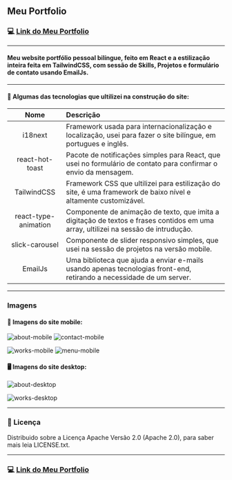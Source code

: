 ## Meu Portfolio


### :computer: [Link do Meu Portfolio](https://www.tiagocreator.com/)

---

#### Meu website portfólio pessoal bilíngue, feito em React e a estilização inteira feita em TailwindCSS, com sessão de Skills, Projetos e formulário de contato usando EmailJs.

---

#### :wrench: Algumas das tecnologias que ultilizei na construção do site:

Nome | Descrição
:---: | :--- |
i18next | Framework usada para internacionalização e localização, usei para fazer o site bilíngue, em portugues e inglês.
react-hot-toast | Pacote de notificações simples para React, que usei no formulário de contato para confirmar o envio da mensagem.
TailwindCSS | Framework CSS que ultilizei para estilização do site, é uma framework de baixo nível e altamente customizável.
react-type-animation | Componente de animação de texto, que imita a digitação de textos e frases contidos em uma array, ultilizei na sessão de intrudução.
slick-carousel | Componente de slider responsivo simples, que usei na sessão de projetos na versão mobile.
EmailJs | Uma biblioteca que ajuda a enviar e-mails usando apenas tecnologias front-end, retirando a necessidade de um server.

---

### Imagens

#### :iphone: Imagens do site mobile:

![about-mobile](https://user-images.githubusercontent.com/82607849/214568092-0fbc2e66-d9eb-45b4-a606-7f833ec2b363.png)
![contact-mobile](https://user-images.githubusercontent.com/82607849/214568333-0f889b09-535f-47d2-af24-573c8ef9508e.png)

![works-mobile](https://user-images.githubusercontent.com/82607849/214568584-9516ee0b-a546-4dca-afc0-7292a0c47a95.png)
![menu-mobile](https://user-images.githubusercontent.com/82607849/214568601-8f72696e-705d-4007-9ce3-744e473daf38.png)

#### :desktop_computer: Imagens do site desktop:

![about-desktop](https://user-images.githubusercontent.com/82607849/214569599-6e005225-b95c-4c70-a003-4f5c3b6a1b19.png)

![works-desktop](https://user-images.githubusercontent.com/82607849/214569719-9abec0be-1e8d-4277-92f0-f662e8986436.png)

---

### :notebook: Licença
Distribuido sobre a Licença Apache Versão 2.0 (Apache 2.0), para saber mais leia LICENSE.txt.

---

### :computer: [Link do Meu Portfolio](https://www.tiagocreator.com/)
